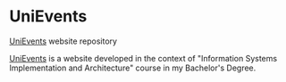 # UniEvents
[UniEvents](https://ism.dmst.aueb.gr/ismgroup68) website repository

[UniEvents](https://ism.dmst.aueb.gr/ismgroup68) is a website developed in the context of "Information Systems Implementation and Architecture" course in my Bachelor's Degree.
